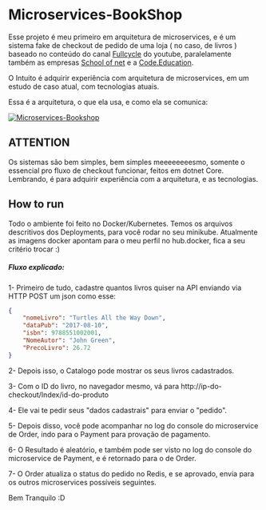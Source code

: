 # Microservices-BookShop 
Esse projeto é meu primeiro em arquitetura de microservices, e é um sistema fake de checkout de pedido de uma loja ( no caso, de livros ) baseado no conteúdo do canal [Fullcycle](https://www.youtube.com/channel/UCMUoZehUZBhLb8XaTc8TQrA "Fullcycle") do youtube, paralelamente também as empresas [School of net](https://www.schoolofnet.com/ "School of net") e a [Code.Education](https://code.education/ "Code.Education").

O Intuito é adquirir experiência com arquitetura de microservices, em um estudo de caso atual,  com tecnologias atuais.

Essa é a arquitetura, o que ela usa, e como ela se comunica:

[![Microservices-Bookshop](https://i.imgur.com/QLjPZy2.png "Microservices-Bookshop")](https://i.imgur.com/QLjPZy2.png "Microservices-Bookshop")

## ATTENTION 
Os sistemas são bem simples, bem simples meeeeeeeesmo, somente o essencial pro fluxo de checkout funcionar, feitos em dotnet Core. Lembrando, é para adquirir experiência com a arquitetura, e as tecnologias.

## How to run 
Todo o ambiente foi feito no Docker/Kubernetes.
Temos os arquivos descritivos dos Deployments, para você rodar no seu minikube.
Atualmente as imagens docker apontam para o meu perfil no hub.docker, fica a seu critério trocar :)

##### Fluxo explicado:
 1- Primeiro de tudo, cadastre quantos livros quiser na API enviando via HTTP POST um json como esse:

```json
{
	"nomeLivro": "Turtles All the Way Down",
	"dataPub": "2017-08-10",
	"isbn": 9788551002001,
	"NomeAutor": "John Green",
	"PrecoLivro": 26.72
}
```
2- Depois isso, o Catalogo pode mostrar os seus livros cadastrados.

3- Com o ID do livro, no navegador mesmo, vá para http://ip-do-checkout/Index/id-do-produto

4- Ele vai te pedir seus "dados cadastrais" para enviar o "pedido".

5- Depois disso, você pode acompanhar no log do console do microservice de Order, indo para o Payment para provação de pagamento.

6- O Resultado é aleatório, e também pode ser visto no log do console do microservice de Payment, e é retornado para o de Order.

7- O Order atualiza o status do pedido no Redis, e se aprovado, envia para os outros microservices possíveis seguintes.

Bem Tranquilo :D



